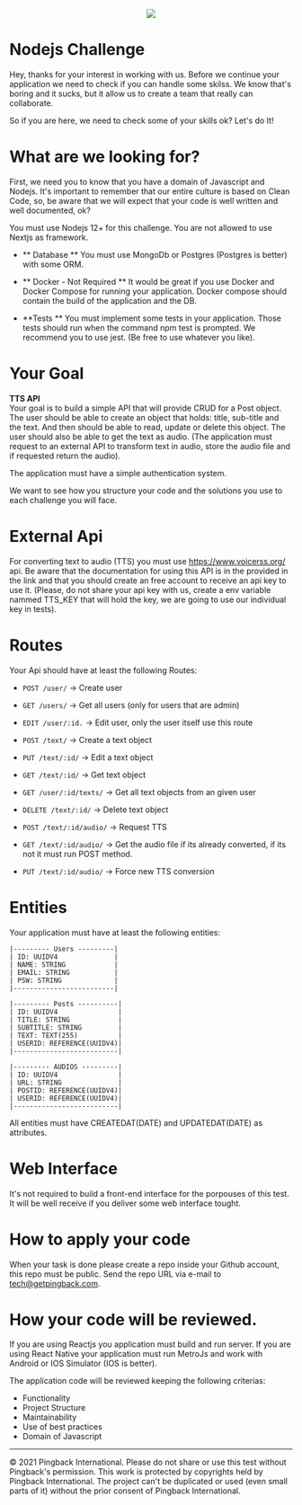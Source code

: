 <a  href="https://pingback.com/"><p  align="center"><img  src="https://media-exp1.licdn.com/dms/image/C4E16AQHrluCFxvATBQ/profile-displaybackgroundimage-shrink_350_1400/0/1623436459015?e=1648080000&v=beta&t=4qNa36w_JoJyNVAL7uAba6zonkJiJwy3-fYfWAm8hCo"></p></a>


# Nodejs Challenge

  Hey, thanks for your interest in working with us. Before we continue your application we need to check if you can handle some skilss.
  We know that's boring and it sucks, but it allow us to create a team that really can collaborate. 
  
  So if you are here, we need to check some of your skills ok? Let's do It!

# What are we looking for?

First, we need you to know that you have a domain of Javascript and Nodejs. It's important to remember that our entire culture is based on Clean Code, so, be aware that we will expect that your code is well written and well documented, ok?
  
   You must use Nodejs 12+ for this challenge. You are not allowed to use Nextjs as framework. 
   
   - ** Database **
    You must use MongoDb or Postgres (Postgres is better) with some ORM.
    
   - ** Docker - Not Required **
     It would be great if you use Docker and Docker Compose for running your application. 
     Docker compose should contain the build of the application and the DB.
     
   - **Tests **
      You must implement some tests in your application. Those tests should run when the command npm test is prompted. We recommend you to use jest. (Be free to use whatever you like).
      
# Your Goal

 **TTS API**</br>
Your goal is to build a simple API that will provide CRUD for a Post object. The user should be able to create an object that holds: title, sub-title and the text. And then should be able to read, update or delete this object. The user should also be able to get the text as audio. (The application must request to an external API to transform text in audio, store the audio file and if requested return the audio).

The application must have a simple authentication system.

We want to see how you structure your code and the solutions you use to each challenge you will face.

# External Api

 For converting text to audio (TTS) you must use https://www.voicerss.org/ api. Be aware that the documentation for using this API is in the provided in the link and that you should create an free account to receive an api key to use it. (Please, do not share your api key with us, create a env variable nammed TTS_KEY that will hold the key, we are going to use our individual key in tests).
 
 # Routes
 
 Your Api should have at least the following Routes:
 
  - ```POST /user/``` -> Create user
  - ```GET /users/``` -> Get all users (only for users that are admin)
  - ```EDIT /user/:id.``` -> Edit user, only the user itself use this route

  - ```POST /text/``` -> Create a text object
  - ```PUT /text/:id/``` -> Edit a text object
  - ```GET /text/:id/``` -> Get text object
  - ```GET /user/:id/texts/``` -> Get all text objects from an given user
  - ```DELETE /text/:id/``` -> Delete text object

  - ```POST /text/:id/audio/``` -> Request TTS
  - ```GET /text/:id/audio/``` -> Get the audio file if its already converted, if its not it must run POST method.
  - ```PUT /text/:id/audio/``` -> Force new TTS conversion

# Entities

 Your application must have at least the following entities:
 
 ```
 |--------- Users ---------|
 | ID: UUIDV4              |
 | NAME: STRING            |
 | EMAIL: STRING           |
 | PSW: STRING             |
 |-------------------------|
 ```
 ```
 |--------- Posts ----------|
 | ID: UUIDV4               |
 | TITLE: STRING            |
 | SUBTITLE: STRING         |
 | TEXT: TEXT(255)          |
 | USERID: REFERENCE(UUIDV4)|
 |--------------------------|
 ```
 ```
 |--------- AUDIOS ---------|
 | ID: UUIDV4               |
 | URL: STRING              |
 | POSTID: REFERENCE(UUIDV4)|
 | USERID: REFERENCE(UUIDV4)|
 |--------------------------|
 ```
 All entities must have CREATEDAT(DATE) and UPDATEDAT(DATE) as attributes. 
 
# Web Interface
 
  It's not required to build a front-end interface for the porpouses of this test. It will be well receive if you deliver some web interface tought.
  
# How to apply your code
  When your task is done please create a repo inside your Github account, this repo must be public. Send the repo URL via e-mail to tech@getpingback.com.
  
# How your code will be reviewed.
 
  If you are using Reactjs you application must build and run server. If you are using React Native your application must run MetroJs and work with Android or IOS Simulator (IOS is better).
  
  The application code will be reviewed keeping the following criterias:

 - Functionality
 - Project Structure
 - Maintainability
 - Use of best practices
 - Domain of Javascript

--- 
© 2021 Pingback International. Please do not share or use this test without Pingback's permission. This work is protected by copyrights held by Pingback International. The project can't be duplicated or used (even small parts of it) without the prior consent of Pingback International.

